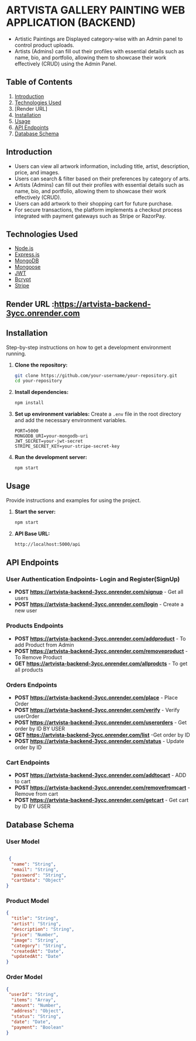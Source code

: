 # ARTVISTA GALLERY PAINTING WEB APPLICATION (BACKEND)
- Artistic Paintings are Displayed category-wise with an Admin panel to control product uploads.
- Artists (Admins) can fill out their profiles with essential details such as name, bio, and portfolio, allowing them to showcase their work effectively (CRUD) using the Admin Panel.

## Table of Contents

1. [Introduction](#introduction)
2. [Technologies Used](#technologies-used)
4. [Render URL]
5. [Installation](#installation)
6. [Usage](#usage)
7. [API Endpoints](#api-endpoints)
8. [Database Schema](#database-schema)

## Introduction
- Users can view all artwork information, including title, artist, description, price, and images.
- Users can search & filter based on their preferences by category of arts.
- Artists (Admins) can fill out their profiles with essential details such as name, bio, and portfolio, allowing them to showcase their work effectively (CRUD).
- Users can add artwork to their shopping cart for future purchase.
- For secure transactions, the platform implements a checkout process integrated with payment gateways such as Stripe or RazorPay.


## Technologies Used

- [Node.js](https://nodejs.org/)
- [Express.js](https://expressjs.com/)
- [MongoDB](https://mongodb.com/)
- [Mongoose](https://mongoosejs.com/)
- [JWT](https://jwt.io/)
- [Bcrypt](https://www.npmjs.com/package/bcrypt)
- [Stripe](https://stripe.com/)


## Render URL :https://artvista-backend-3ycc.onrender.com

## Installation

Step-by-step instructions on how to get a development environment running.

1. **Clone the repository:**
   ```sh
   git clone https://github.com/your-username/your-repository.git
   cd your-repository
   ```

2. **Install dependencies:**
   ```sh
   npm install
   ```

3. **Set up environment variables:**
   Create a `.env` file in the root directory and add the necessary environment variables.
   ```env
   PORT=5000
   MONGODB_URI=your-mongodb-uri
   JWT_SECRET=your-jwt-secret
   STRIPE_SECRET_KEY=your-stripe-secret-key
   ```

4. **Run the development server:**
   ```sh
   npm start
   ```

## Usage

Provide instructions and examples for using the project.

1. **Start the server:**
   ```sh
   npm start
   ```

2. **API Base URL:**
   ```sh
   http://localhost:5000/api
   ```

## API Endpoints

### User Authentication Endpoints-  Login and Register(SignUp)

- **POST https://artvista-backend-3ycc.onrender.com/signup** - Get all users
- **POST https://artvista-backend-3ycc.onrender.com/login** - Create a new user

### Products  Endpoints

- **POST https://artvista-backend-3ycc.onrender.com/addproduct** - To add Product from Admin
- **POST https://artvista-backend-3ycc.onrender.com/removeproduct** - To Remove Product
- **GET  https://artvista-backend-3ycc.onrender.com/allprodcts** - To get all products 


### Orders Endpoints

- **POST https://artvista-backend-3ycc.onrender.com/place** - Place Order
- **POST https://artvista-backend-3ycc.onrender.com/verify** - Verify userOrder
- **POST https://artvista-backend-3ycc.onrender.com/userorders** - Get order by ID BY USER
- **GET https://artvista-backend-3ycc.onrender.com/list** -Get order by ID
- **POST https://artvista-backend-3ycc.onrender.com/status** - Update order by ID

### Cart Endpoints

- **POST https://artvista-backend-3ycc.onrender.com/addtocart** - ADD to cart
- **POST https://artvista-backend-3ycc.onrender.com/removefromcart** - Remove from cart
- **POST https://artvista-backend-3ycc.onrender.com/getcart** - Get cart by ID BY USER

## Database Schema

### User Model
```json

 {
  "name": "String",
  "email": "String",
  "password": "String",
  "cartData": "Object"
}


```
### Product Model
```json
{
  "title": "String",
  "artist": "String",
  "description": "String",
  "price": "Number",
  "image": "String",
  "category": "String",
  "createdAt": "Date",
  "updatedAt": "Date"
}
```

### Order Model
```json
{
 "userId": "String",
  "items": "Array",
  "amount": "Number",
  "address": "Object",
  "status": "String",
  "date": "Date",
  "payment": "Boolean"
}
```




